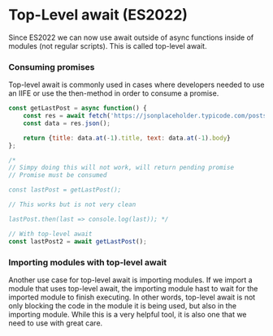 # Top-Level await (ES2022)

Since ES2022 we can now use await outside of async functions inside of modules (not regular scripts). This is called top-level await.

### Consuming promises

Top-level await is commonly used in cases where developers needed to use an IIFE or use the then-method in order to consume a promise.

```js
const getLastPost = async function() {
    const res = await fetch('https://jsonplaceholder.typicode.com/posts');
    const data = res.json();

    return {title: data.at(-1).title, text: data.at(-1).body}
};

/*
// Simpy doing this will not work, will return pending promise
// Promise must be consumed

const lastPost = getLastPost();

// This works but is not very clean

lastPost.then(last => console.log(last)); */

// With top-level await
const lastPost2 = await getLastPost();
```

### Importing modules with top-level await

Another use case for top-level await is importing modules. If we import a module that uses top-level await, the importing module hast to wait for the imported module to finish executing. In other words, top-level await is not only blocking the code in the module it is being used, but also in the importing module. While this is a very helpful tool, it is also one that we need to use with great care.